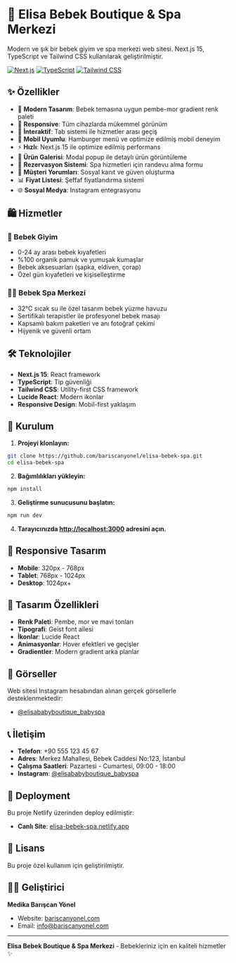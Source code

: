 # 👶 Elisa Bebek Boutique & Spa Merkezi

Modern ve şık bir bebek giyim ve spa merkezi web sitesi. Next.js 15, TypeScript ve Tailwind CSS kullanılarak geliştirilmiştir.

[![Next.js](https://img.shields.io/badge/Next.js-15-black?style=for-the-badge&logo=next.js)](https://nextjs.org/)
[![TypeScript](https://img.shields.io/badge/TypeScript-5.0-blue?style=for-the-badge&logo=typescript)](https://www.typescriptlang.org/)
[![Tailwind CSS](https://img.shields.io/badge/Tailwind_CSS-3.0-38B2AC?style=for-the-badge&logo=tailwind-css)](https://tailwindcss.com/)

## ✨ Özellikler

- 🎨 **Modern Tasarım**: Bebek temasına uygun pembe-mor gradient renk paleti
- 📱 **Responsive**: Tüm cihazlarda mükemmel görünüm
- 🔄 **İnteraktif**: Tab sistemi ile hizmetler arası geçiş
- 📲 **Mobil Uyumlu**: Hamburger menü ve optimize edilmiş mobil deneyim
- ⚡ **Hızlı**: Next.js 15 ile optimize edilmiş performans
- 🛒 **Ürün Galerisi**: Modal popup ile detaylı ürün görüntüleme
- 📅 **Rezervasyon Sistemi**: Spa hizmetleri için randevu alma formu
- 💬 **Müşteri Yorumları**: Sosyal kanıt ve güven oluşturma
- 📊 **Fiyat Listesi**: Şeffaf fiyatlandırma sistemi
- 🌐 **Sosyal Medya**: Instagram entegrasyonu

## 🛍️ Hizmetler

### 👕 Bebek Giyim
- 0-24 ay arası bebek kıyafetleri
- %100 organik pamuk ve yumuşak kumaşlar
- Bebek aksesuarları (şapka, eldiven, çorap)
- Özel gün kıyafetleri ve kişiselleştirme

### 🏊‍♀️ Bebek Spa Merkezi
- 32°C sıcak su ile özel tasarım bebek yüzme havuzu
- Sertifikalı terapistler ile profesyonel bebek masajı
- Kapsamlı bakım paketleri ve anı fotoğraf çekimi
- Hijyenik ve güvenli ortam

## 🛠️ Teknolojiler

- **Next.js 15**: React framework
- **TypeScript**: Tip güvenliği
- **Tailwind CSS**: Utility-first CSS framework
- **Lucide React**: Modern ikonlar
- **Responsive Design**: Mobil-first yaklaşım

## 🚀 Kurulum

1. **Projeyi klonlayın:**
```bash
git clone https://github.com/bariscanyonel/elisa-bebek-spa.git
cd elisa-bebek-spa
```

2. **Bağımlılıkları yükleyin:**
```bash
npm install
```

3. **Geliştirme sunucusunu başlatın:**
```bash
npm run dev
```

4. **Tarayıcınızda [http://localhost:3000](http://localhost:3000) adresini açın.**

## 📱 Responsive Tasarım

- **Mobile**: 320px - 768px
- **Tablet**: 768px - 1024px
- **Desktop**: 1024px+

## 🎨 Tasarım Özellikleri

- **Renk Paleti**: Pembe, mor ve mavi tonları
- **Tipografi**: Geist font ailesi
- **İkonlar**: Lucide React
- **Animasyonlar**: Hover efektleri ve geçişler
- **Gradientler**: Modern gradient arka planlar

## 📸 Görseller

Web sitesi Instagram hesabından alınan gerçek görsellerle desteklenmektedir:
- [@elisababyboutique_babyspa](https://www.instagram.com/elisababyboutique_babyspa)

## 📞 İletişim

- **Telefon**: +90 555 123 45 67
- **Adres**: Merkez Mahallesi, Bebek Caddesi No:123, İstanbul
- **Çalışma Saatleri**: Pazartesi - Cumartesi, 09:00 - 18:00
- **Instagram**: [@elisababyboutique_babyspa](https://www.instagram.com/elisababyboutique_babyspa)

## 🚀 Deployment

Bu proje Netlify üzerinden deploy edilmiştir:
- **Canlı Site**: [elisa-bebek-spa.netlify.app](https://elisa-bebek-spa.netlify.app)

## 📄 Lisans

Bu proje özel kullanım için geliştirilmiştir.

## 👨‍💻 Geliştirici

**Medika Barışcan Yönel**
- Website: [bariscanyonel.com](https://bariscanyonel.com)
- Email: info@bariscanyonel.com

---

**Elisa Bebek Boutique & Spa Merkezi** - Bebekleriniz için en kaliteli hizmetler ✨